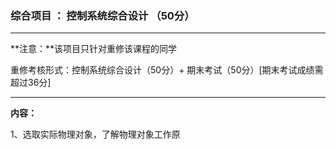 ### 综合项目 ： 控制系统综合设计 （50分）

---

**注意：**该项目只针对重修该课程的同学 

重修考核形式：控制系统综合设计（50分）+ 期末考试（50分）[期末考试成绩需超过36分]

---
**内容：**

1、选取实际物理对象，了解物理对象工作原
